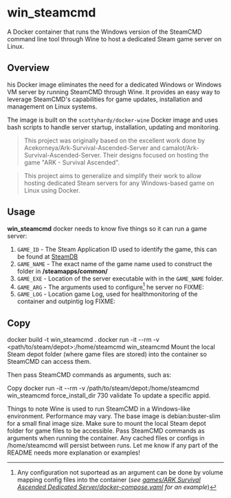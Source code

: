 # win_steamcmd
A Docker container that runs the Windows version of the SteamCMD command line tool through Wine to host a dedicated Steam game server on Linux.

## Overview
his Docker image eliminates the need for a dedicated Windows or Windows VM server by running SteamCMD through Wine. It provides an easy way to leverage SteamCMD's capabilities for game updates, installation and management on Linux systems.

The image is built on the `scottyhardy/docker-wine` Docker image and uses bash scripts to handle server startup, installation, updating and monitoring.


> This project was originally based on the excellent work done by Acekorneya/Ark-Survival-Ascended-Server and camalot/Ark-Survival-Ascended-Server. Their designs focused on hosting the game "ARK - Survival Ascended".

> This project aims to generalize and simplify their work to allow hosting dedicated Steam servers for any Windows-based game on Linux using Docker.

## Usage
**win_steamcmd** docker needs to know five things so it can run a game server:
1. `GAME_ID` - The Steam Application ID used to identify the game, this can be found at [SteamDB](https://steamdb.info/apps/)
2. `GAME_NAME` - The exact name of the game name used to construct the folder in **/steamapps/common/**
3. `GAME_EXE` - Location of the server executable with in the `GAME_NAME` folder.
4. `GAME_ARG` - The arguments used to configure[^1] he server no FIXME:
5. `GAME_LOG` - Location game Log, used for healthmonitoring of the container and outpintig log FIXME:

[^1]: Any configuration not suportead as an argument can be done by volume mapping config files into the container (*see [games/ARK Survival Ascended Dedicated Server/docker-compose.yaml](https://github.com/LoveSkylark/win_steamcmd/blob/main/games/ARK%20Survival%20Ascended%20Dedicated%20Server/docker-compose.yaml) for an example*)


### 



## Copy
docker build -t win_steamcmd .
docker run -it --rm -v <path/to/steam/depot>:/home/steamcmd win_steamcmd <commands>
Mount the local Steam depot folder (where game files are stored) into the container so SteamCMD can access them.

Then pass SteamCMD commands as arguments, such as:

Copy
docker run -it --rm -v /path/to/steam/depot:/home/steamcmd win_steamcmd force_install_dir 730 validate
To update a specific appid.

Things to note
Wine is used to run SteamCMD in a Windows-like environment. Performance may vary.
The base image is debian:buster-slim for a small final image size.
Make sure to mount the local Steam depot folder for game files to be accessible.
Pass SteamCMD commands as arguments when running the container.
Any cached files or configs in /home/steamcmd will persist between runs.
Let me know if any part of the README needs more explanation or examples!